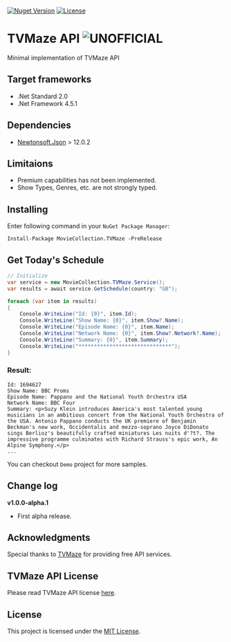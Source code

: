 ﻿[![Nuget Version](https://img.shields.io/nuget/v/MovieCollection.TVMaze.svg?style=flat)](https://www.nuget.org/packages/MovieCollection.TVMaze)
[![License](https://img.shields.io/github/license/peymanr34/tv-maze.svg?style=flat)](LICENSE)

# TVMaze API ![UNOFFICIAL](https://img.shields.io/badge/UNOFFICIAL-red)
Minimal implementation of TVMaze API

## Target frameworks
- .Net Standard 2.0
- .Net Framework 4.5.1

## Dependencies
- [Newtonsoft.Json](https://www.newtonsoft.com/json) > 12.0.2

## Limitaions
- Premium capabilities has not been implemented.
- Show Types, Genres, etc. are not strongly typed.

## Installing
Enter following command in your ```NuGet Package Manager```:
```
Install-Package MovieCollection.TVMaze -PreRelease
```

## Get Today's Schedule

```csharp
// Initialize
var service = new MovieCollection.TVMaze.Service();
var results = await service.GetSchedule(country: "GB");

foreach (var item in results)
{
    Console.WriteLine("Id: {0}", item.Id);
    Console.WriteLine("Show Name: {0}", item.Show?.Name);
    Console.WriteLine("Episode Name: {0}", item.Name);
    Console.WriteLine("Network Name: {0}", item.Show?.Network?.Name);
    Console.WriteLine("Summary: {0}", item.Summary);
    Console.WriteLine("******************************");
}
```
### Result:
```
Id: 1694627
Show Name: BBC Proms
Episode Name: Pappano and the National Youth Orchestra USA
Network Name: BBC Four
Summary: <p>Suzy Klein introduces America's most talented young musicians in an ambitious concert from the National Youth Orchestra of the USA. Antonio Pappano conducts the UK premiere of Benjamin Beckman's new work, Occidentalis and mezzo-soprano Joyce DiDonato sings Berlioz's beautifully crafted miniatures Les nuits d'?t?. The impressive programme culminates with Richard Strauss's epic work, An Alpine Symphony.</p>
...
```

You can checkout `Demo` project for more samples.

## Change log
**v1.0.0-alpha.1**
- First alpha release.

## Acknowledgments
Special thanks to [TVMaze](https://www.tvmaze.com) for providing free API services.

## TVMaze API License
Please read TVMaze API license [here](https://www.tvmaze.com/api).

## License
This project is licensed under the [MIT License](LICENSE).